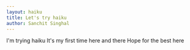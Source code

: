 ```yaml
---
layout: haiku
title: Let's try haiku
author: Sanchit Singhal
---
```


I'm trying haiku
It's my first time here and there
Hope for the best here